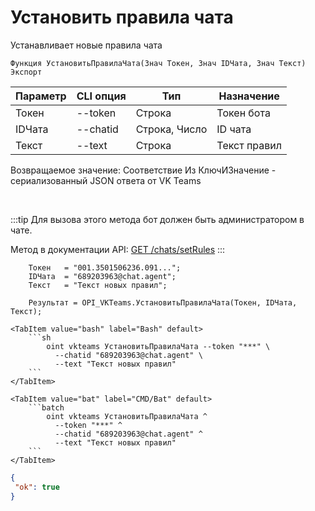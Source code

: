 ﻿---
sidebar_position: 14
---

# Установить правила чата
 Устанавливает новые правила чата



`Функция УстановитьПравилаЧата(Знач Токен, Знач IDЧата, Знач Текст) Экспорт`

  | Параметр | CLI опция | Тип | Назначение |
  |-|-|-|-|
  | Токен | --token | Строка | Токен бота |
  | IDЧата | --chatid | Строка, Число | ID чата |
  | Текст | --text | Строка | Текст правил |

  
  Возвращаемое значение:   Соответствие Из КлючИЗначение - сериализованный JSON ответа от VK Teams

<br/>

:::tip
Для вызова этого метода бот должен быть администратором в чате.

 Метод в документации API: [GET /chats/setRules](https://teams.vk.com/botapi/#/chats/get_chats_setRules)
:::
<br/>


```bsl title="Пример кода"
    Токен   = "001.3501506236.091...";
    IDЧата  = "689203963@chat.agent";
    Текст   = "Текст новых правил";

    Результат = OPI_VKTeams.УстановитьПравилаЧата(Токен, IDЧата, Текст);
```
    

 <Tabs>
  
    <TabItem value="bash" label="Bash" default>
        ```sh
            oint vkteams УстановитьПравилаЧата --token "***" \
              --chatid "689203963@chat.agent" \
              --text "Текст новых правил"
        ```
    </TabItem>
  
    <TabItem value="bat" label="CMD/Bat" default>
        ```batch
            oint vkteams УстановитьПравилаЧата ^
              --token "***" ^
              --chatid "689203963@chat.agent" ^
              --text "Текст новых правил"
        ```
    </TabItem>
</Tabs>


```json title="Результат"
{
 "ok": true
}
```
